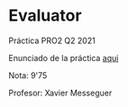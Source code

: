 # Evaluator
Práctica PRO2 Q2 2021


Enunciado de la práctica [aqui](https://www.cs.upc.edu/pro2/data/uploads/QP2021/practica/enunQP2021.pdf)


Nota: 9'75


Profesor: Xavier Messeguer
